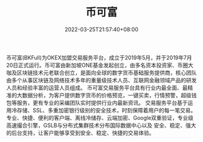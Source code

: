 ﻿---
weight: 
title: "币可富"
description: "币可富(BKFull)为OKEX加盟交易…"
date: 2022-03-25T21:57:40+08:00
lastmod: 2022-03-25T16:45:40+08:00
draft: false
authors: ["Metabd"]
featuredImage: "bikefu.webp"
link: ""
tags: ["交易所","币可富"]
categories: ["navigation"]
navigation: ["交易所"]
lightgallery: true
toc: true
pinned: false
recommend: false
recommend1: false
---
币可富(BKFull)为OKEX加盟交易服务平台，成立于2019年5月，并于2019年7月20日正式运行。币可富由新加坡ONE基金发起创立，由多名资本投资家、币圈大咖及区块链技术元老联合创立，是面向全球的数字货币基础服务提供商，核心团队由多个从事区块链及网络技术多年的重量级技术人员、互联网金融领域产品的研发人员和经验丰富的运营人员组成。
币可富交易服务平台具有行业内最全面、最精准的大数据分析，为客户提供数字货币的价格预览，一键买卖，行情预警，超级钱包等服务，更有专业的采编团队实时提供行业内最新资讯。
交易服务平台基于运用冷存储、SSL、多重加密银行级别的安全技术，时刻保障着用户的每一笔交易。专业、快捷、便利的客户端、离线冷储存、云端加密、Google双重验证，专业级高速撮合引擎，GSLB与分布式集群技术分布国际数据中心以及 安全、稳定、强大的后台支持，让客户能够享受到安全、稳定、快捷的交易体验。
